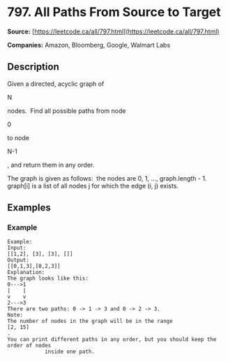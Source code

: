 # 797. All Paths From Source to Target

**Source:** [https://leetcode.ca/all/797.html](https://leetcode.ca/all/797.html)

**Companies:** Amazon, Bloomberg, Google, Walmart Labs

## Description

Given a directed, acyclic graph of

N

nodes.  Find all possible paths from
        node

0

to node

N-1

, and return them in any order.

The graph is given as follows:  the nodes are 0, 1, ..., graph.length - 1. 
        graph[i] is a list of all nodes j for which the edge (i, j) exists.

## Examples

### Example

```
Example:
Input:
[[1,2], [3], [3], []]
Output:
[[0,1,3],[0,2,3]]
Explanation:
The graph looks like this:
0--->1
|    |
v    v
2--->3
There are two paths: 0 -> 1 -> 3 and 0 -> 2 -> 3.
Note:
The number of nodes in the graph will be in the range
[2, 15]
.
You can print different paths in any order, but you should keep the order of nodes
            inside one path.
```

